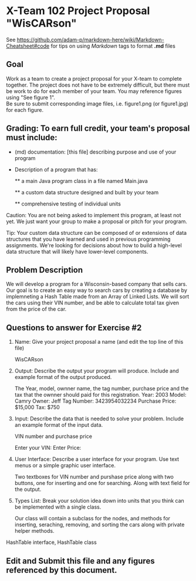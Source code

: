 # X-Team 102 Project Proposal "WisCARson"

See https://github.com/adam-p/markdown-here/wiki/Markdown-Cheatsheet#code for tips on using *Markdown* tags to format __.md__ files

## Goal

Work as a team to create a project proposal for your X-team to complete together.
The project does not have to be extremely difficult,
but there must be work to do for each member of your team.
You may reference figures using "See figure 1".  
Be sure to submit corresponding image files, i.e. figure1.png (or figure1.jpg) for each figure.

## Grading: To earn full credit, your team's proposal must include:

* (md) documentation: [this file] describing purpose and use of your program

* Description of a program that has:

  ** a main Java program class in a file named Main.java
  
  ** a custom data structure designed and built by your team
  
  ** comprehensive testing of individual units
  
 Caution: You are not being asked to implement this program, at least not yet. 
 We just want your group to make a proposal or pitch for your program.
 
 Tip: Your custom data structure can be composed of or extensions of data structures that you have learned and used in previous programming assignments.  We're looking for decisions about how to build a high-level data structure that will likely have lower-level components.

## Problem Description

We will develop a program for a Wisconsin-based company that sells cars. Our goal is to create an easy way to search cars by creating a database by implemneting a Hash Table made from an Array of Linked Lists. We will sort the cars using their VIN number, and be able to calculate total tax given from the price of the car. 

## Questions to answer for Exercise #2

1. Name: Give your project proposal a name (and edit the top line of this file)

   WisCARson

2. Output: Describe the output your program will produce.  Include and example format of the output produced.

   The Year, model, ownner name, the tag number, purchase price and the tax that the ownner should paid for this  registration.
   Year: 2003
   Model: Camry
   Owner: Jeff
   Tag Number: 3423954032234
   Purchase Price: $15,000
   Tax: $750


3. Input: Describe the data that is needed to solve your problem. Include an example format of the input data.
 
    VIN number and purchase price
    
    Enter your VIN: 
    Enter Price:

4. User Interface: Describe a user interface for your program.  Use text menus or a simple graphic user interface.
 
    Two textboxes for VIN number and purshase price along with two buttons, one for inserting and one for searching. Along with text field for the output. 

5. Types List: Break your solution idea down into units that you think can be implemented with a single class.

    Our class will contain a subclass for the nodes, and methods for inserting, seraching, removing, and sorting the cars along with private helper methods.

HashTable interface, HashTable class

## Edit and Submit this file and any figures referenced by this document.

